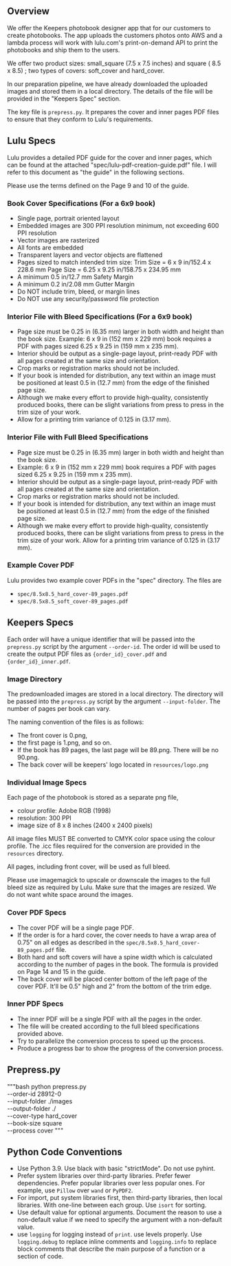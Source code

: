 ## Overview

We offer the Keepers photobook designer app that for our customers to create
photobooks. The app uploads the customers photos onto AWS and a lambda process
will work with lulu.com's print-on-demand API to print the photobooks and ship
them to the users.

We offer two product sizes: small_square (7.5 x 7.5 inches) and square ( 8.5 x
8.5) ; two types of covers: soft_cover and hard_cover.

In our preparation pipeline, we have already downloaded the uploaded
images and stored them in a local directory. The details of the file will be
provided in the "Keepers Spec" section.

The key file is `prepress.py`. It prepares the cover and inner pages PDF files
to ensure that they conform to Lulu's requirements.


## Lulu Specs

Lulu provides a detailed PDF guide for the cover and inner pages, which can be
found at the attached "spec/lulu-pdf-creation-guide.pdf" file. I will refer to 
this document as "the guide" in the following sections.

Please use the terms defined on the Page 9 and 10 of the guide.

### Book Cover Specifications (For a 6x9 book)

- Single page, portrait oriented layout
- Embedded images are 300 PPI resolution minimum, not exceeding 600 PPI
  resolution
- Vector images are rasterized
- All fonts are embedded
- Transparent layers and vector objects are flattened
- Pages sized to match intended trim size: Trim Size = 6 x 9 in/152.4 x 228.6
  mm Page Size = 6.25 x 9.25 in/158.75 x 234.95 mm
- A minimum 0.5 in/12.7 mm Safety Margin
- A minimum 0.2 in/2.08 mm Gutter Margin
- Do NOT include trim, bleed, or margin lines
- Do NOT use any security/password file protection

### Interior File with Bleed Specifications (For a 6x9 book)

- Page size must be 0.25 in (6.35 mm) larger in both width and height than the
  book size. Example: 6 x 9 in (152 mm x 229 mm) book requires a PDF with pages
  sized 6.25 x 9.25 in (159 mm x 235 mm).
- Interior should be output as a single-page layout, print-ready PDF with all
  pages created at the same size and orientation.
- Crop marks or registration marks should not be included.
- If your book is intended for distribution, any text within an image must be
  positioned at least 0.5 in (12.7 mm) from the edge of the finished page size.
- Although we make every effort to provide high-quality, consistently produced
  books, there can be slight variations from press to press in the trim size of
  your work. 
- Allow for a printing trim variance of 0.125 in (3.17 mm).


### Interior File with Full Bleed Specifications

- Page size must be 0.25 in (6.35 mm) larger in both width and height than the book size. 
- Example: 6 x 9 in (152 mm x 229 mm) book requires a PDF with pages sized 6.25 x 9.25 in (159 mm x 235 mm).
- Interior should be output as a single-page layout, print-ready PDF with all pages created at the same size and orientation.
- Crop marks or registration marks should not be included.
- If your book is intended for distribution, any text within an image must be positioned at least 0.5 in (12.7 mm) from the edge of the finished page size.
- Although we make every effort to provide high-quality, consistently produced books, there can be slight variations from press to press in the trim size of your work. Allow for a printing trim variance of 0.125 in (3.17 mm).


### Example Cover PDF 

Lulu provides two example cover PDFs in the "spec" directory. The files are

- `spec/8.5x8.5_hard_cover-89_pages.pdf`
- `spec/8.5x8.5_soft_cover-89_pages.pdf`


## Keepers Specs

Each order will have a unique identifier that will be passed into the
`prepress.py` script by the argument `--order-id`. The order id will be used to
create the output PDF files as `{order_id}_cover.pdf` and `{order_id}_inner.pdf`.

### Image Directory 

The predownloaded images are stored in a local directory. The directory will be
passed into the `prepress.py` script by the argument `--input-folder`. The
number of pages per book can vary.

The naming convention of the files is as follows:
- The front cover is 0.png, 
- the first page is 1.png, and so on.
- If the book has 89 pages, the last page will be 89.png. There will be no 90.png.
- The back cover will be keepers' logo located in `resources/logo.png`

### Individual Image Specs

Each page of the photobook is stored as a separate png file,
- colour profile: Adobe RGB (1998)
- resolution: 300 PPI 
- image size of 8 x 8 inches (2400 x 2400 pixels)

All image files MUST BE converted to CMYK color space 
using the colour profile. The .icc files requiired for the conversion are
provided in the `resources` directory.

All pages, including front cover, will be used as full bleed.

Please use imagemagick to upscale or downscale the images to the full bleed
size as required by Lulu. Make sure that the images are resized. We do not want
white space around the images.

### Cover PDF Specs

- The cover PDF will be a single page PDF.
- If the order is for a hard cover, the cover needs to have a wrap area of
  0.75" on all edges as described in the `spec/8.5x8.5_hard_cover-89_pages.pdf`
  file.
- Both hard and soft covers will have a spine width which is calculated
  according to the number of pages in the book. The formula is provided on Page
  14 and 15 in the guide.
- The back cover will be placed center bottom of the left page of the cover
  PDF. It'll be 0.5" high and 2" from the bottom of the trim edge.

### Inner PDF Specs

- The inner PDF will be a single PDF with all the pages in the order.
- The file will be created according to the full bleed specifications provided above.
- Try to parallelize the conversion process to speed up the process.
- Produce a progress bar to show the progress of the conversion process.


## Prepress.py

"""bash
python prepress.py \
    --order-id 28912-0 \
    --input-folder ./images \
    --output-folder ./ \
    --cover-type hard_cover \
    --book-size square \
    --process cover
"""


## Python Code Conventions

- Use Python 3.9. Use black with basic "strictMode". Do not use pyhint.
- Prefer system libraries over third-party libraries. Prefer fewer
  dependencies. Prefer popular libraries over less popular ones. For example,
  use `Pillow` over `wand` or `PyPDF2`.
- For import, put system libraries first, then third-party libraries, then
  local libraries. With one-line between each group. Use `isort` for sorting.
- Use default value for optional arguments. Document the reason to use a
  non-default value if we need to specify the argument with a non-default
  value. 
- use `logging` for logging instead of `print`. use levels properly. Use
  `logging.debug` to replace inline comments and `logging.info` to replace
  block comments that describe the main purpose of a function or a section of
  code.

